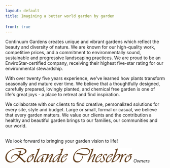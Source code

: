 ```yaml
---
layout: default
title: Imagining a better world garden by garden

front: true
---
```


Continuum Gardens creates unique and vibrant gardens which reflect the beauty and diversity of nature. We are known for our high-quality work, competitive prices, and a commitment to environmentally sound, sustainable and progressive landscaping practices. We are proud to be an EnviroStar-certified company, receiving their highest five-star rating for our environmental stewardship.

With over twenty five years experience, we've learned how plants transform seasonally and mature over time. We believe that a thoughtfully designed, carefully prepared, lovingly planted, and chemical free garden is one of life's great joys - a place to retreat and find inspiration.

We collaborate with our clients to find creative, personalized solutions for every site, style and budget. Large or small, formal or casual, we believe that every garden matters. We value our clients and the contribution a healthy and beautiful garden brings to our families, our communities and our world.

<br />
We look forward to bringing your garden vision to life!

<p><img id="sig" src="/images/sig.png" alt="Rolande Chesebro & Reilley Shannon"  />
  <em>Owners</em></p>

